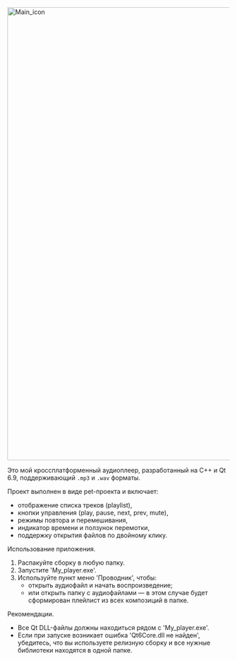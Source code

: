 <img width="1024" height="1024" alt="Main_icon" src="https://github.com/user-attachments/assets/2fb4f4d6-c6e6-4cfd-b443-be3829d3bb1a" />

Это мой кроссплатформенный аудиоплеер, разработанный на С++ и Qt 6.9, поддерживающий `.mp3` и `.wav` форматы.  

Проект выполнен в виде pet-проекта и включает:

- отображение списка треков (playlist),
- кнопки управления (play, pause, next, prev, mute),
- режимы повтора и перемешивания,
- индикатор времени и ползунок перемотки,
- поддержку открытия файлов по двойному клику.

Использование приложения.

1. Распакуйте сборку в любую папку.
2. Запустите 'My_player.exe'.
3. Используйте пункт меню 'Проводник', чтобы:
   - открыть аудиофайл и начать воспроизведение;
   - или открыть папку с аудиофайлами — в этом случае будет сформирован плейлист из всех композиций в папке.

Рекомендации.

- Все Qt DLL-файлы должны находиться рядом с 'My_player.exe'.
- Если при запуске возникает ошибка 'Qt6Core.dll не найден', убедитесь, что вы используете релизную сборку и все нужные библиотеки находятся в одной папке.

